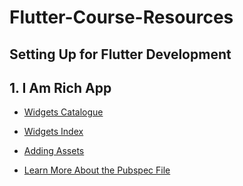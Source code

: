 # Flutter-Course-Resources

## Setting Up for Flutter Development

## 1. I Am Rich App

* [Widgets Catalogue](https://flutter.dev/docs/development/ui/widgets)
* [Widgets Index](https://flutter.dev/docs/reference/widgets)

* [Adding Assets](https://flutter.dev/docs/development/ui/assets-and-images)
* [Learn More About the Pubspec File](https://www.dartlang.org/tools/pub/pubspec)
